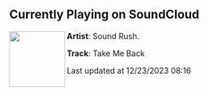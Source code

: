 ## Currently Playing on SoundCloud

[<img align="left" width="100" src="https://i1.sndcdn.com/artworks-xPEQrXAoL3rZ-0-t500x500.png">](https://soundcloud.com/officialsoundrush/take-me-back)

**Artist**: Sound Rush. 

**Track**: Take Me Back

Last updated at 12/23/2023 08:16
